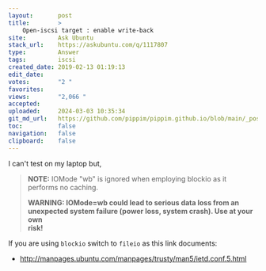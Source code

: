 ```yaml
---
layout:       post
title:        >
    Open-iscsi target : enable write-back
site:         Ask Ubuntu
stack_url:    https://askubuntu.com/q/1117807
type:         Answer
tags:         iscsi
created_date: 2019-02-13 01:19:13
edit_date:    
votes:        "2 "
favorites:    
views:        "2,066 "
accepted:     
uploaded:     2024-03-03 10:35:34
git_md_url:   https://github.com/pippim/pippim.github.io/blob/main/_posts/2019/2019-02-13-Open-iscsi-target-_-enable-write-back.md
toc:          false
navigation:   false
clipboard:    false
---
```


I can't test on my laptop but,

> **NOTE:** IOMode "wb" is ignored when employing blockio as it performs no caching.  
>   
> **WARNING: IOMode=wb could lead to  serious  data  loss  from  an  unexpected  system failure (power loss, system crash). Use at your own  
> risk!**  

If you are using `blockio` switch to `fileio` as this link documents:

- http://manpages.ubuntu.com/manpages/trusty/man5/ietd.conf.5.html

